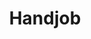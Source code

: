 ---
title: Handjob
crosslinks:
- cfnm
- HereInMyCar
- MakingOff
- patriciacaprice
- edging
- JavPreview
- MalenaMorgan
- Take_Her_Place
- offshoulder_sex
- holdthemoan
- DylanRyder
- arianamarie
- NSFW_GIF
---